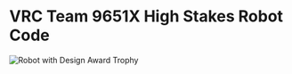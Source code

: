 # VRC Team 9651X High Stakes Robot Code

![Robot with Design Award Trophy](https://cdn.discordapp.com/attachments/900591595315929098/1338715047031214102/image.jpg?ex=6820c3cb&is=681f724b&hm=6605792291dbf153c22c1be3697e32857f9be14747e688172d835f2c02c01913& "Design Award at iDesign Competition")

